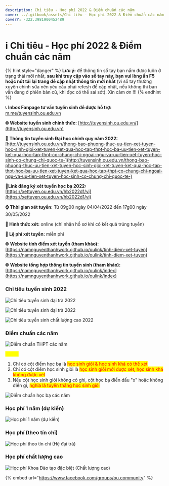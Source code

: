 ```yaml
---
description: Chỉ tiêu - Học phí 2022 & Điểm chuẩn các năm
cover: ../.gitbook/assets/Chỉ tiêu - Học phí 2022 & Điểm chuẩn các năm.png
coverY: -322.3981900452489
---
```


# ℹ Chỉ tiêu - Học phí 2022 & Điểm chuẩn các năm

{% hint style="danger" %}
**Lưu ý:** để thông tin sổ tay bạn nắm được luôn ở trạng thái mới nhất, **sau khi truy cập vào sổ tay này, bạn vui lòng ấn F5 hoặc nút tải lại trang để cập nhật thông tin mới nhất** (vì sổ tay thường xuyên chỉnh sửa nên yêu cầu phải refesh để cập nhật, nếu không thì bạn vẫn đang ở phiên bản cũ, khi đọc có thể sai sót). Xin cảm ơn !!!
{% endhint %}

📞 **Inbox Fanpage tư vấn tuyển sinh để được hỗ trợ:** [m.me/tuyensinh.ou.edu.vn](https://m.me/tuyensinh.ou.edu.vn)

**🌐 Website tuyển sinh chính thức:** [http://tuyensinh.ou.edu.vn/](http://tuyensinh.ou.edu.vn)

🔗 **Thông tin tuyển sinh Đại học chính quy năm 2022:** [http://tuyensinh.ou.edu.vn/thong-bao-phuong-thuc-uu-tien-xet-tuyen-hoc-sinh-gioi-xet-tuyen-ket-qua-hoc-tap-thpt-hoc-ba-uu-tien-xet-tuyen-ket-qua-hoc-tap-thpt-co-chung-chi-ngoai-ngu-va-uu-tien-xet-tuyen-hoc-sinh-co-chung-chi-quoc-te-](http://tuyensinh.ou.edu.vn/thong-bao-phuong-thuc-uu-tien-xet-tuyen-hoc-sinh-gioi-xet-tuyen-ket-qua-hoc-tap-thpt-hoc-ba-uu-tien-xet-tuyen-ket-qua-hoc-tap-thpt-co-chung-chi-ngoai-ngu-va-uu-tien-xet-tuyen-hoc-sinh-co-chung-chi-quoc-te-)

🔗**Link đăng ký xét tuyển học bạ 2022:** [https://xettuyen.ou.edu.vn/hb2022d1/vi](https://xettuyen.ou.edu.vn/hb2022d1/vi)

**⌚ Thời gian xét tuyển:** Từ 09g00 ngày 04/04/2022 đến 17g00 ngày 30/05/2022&#x20;

**📌 Hình thức xét:** online (chỉ nhận hồ sơ khi có kết quả trúng tuyển)

**📌 Lệ phí xét tuyển:** miễn phí

**🌐** **Website tính điểm xét tuyển (tham khảo):** [https://namnguyenthanhwork.github.io/oulink/tinh-diem-xet-tuyen](https://namnguyenthanhwork.github.io/oulink/tinh-diem-xet-tuyen)

**🌐** **Website tổng hợp thông tin tuyển sinh (tham khảo):** [https://namnguyenthanhwork.github.io/oulink/index](https://namnguyenthanhwork.github.io/oulink/index)

### Chỉ tiêu tuyển sinh 2022

![Chỉ tiêu tuyển sinh đại trà 2022](../.gitbook/assets/1.png)

![Chỉ tiêu tuyển sinh đại trà 2022](<../.gitbook/assets/2 (1).png>)

![Chỉ tiêu tuyển sinh chất lượng cao 2022](../.gitbook/assets/3.png)

### Điểm chuẩn các năm

![Điểm chuẩn THPT các năm](../.gitbook/assets/4.png)

<mark style="color:yellow;">**Lưu ý:**</mark>

1. Chỉ có cột điểm học bạ là <mark style="color:red;">học sinh giỏi & học sinh khá có thể xét</mark>
2. Chỉ có cột điểm học sinh giỏi là <mark style="color:red;">học sinh giỏi mới được xét, học sinh khá không được xét</mark>
3. Nếu cột học sinh giỏi không có ghi, cột học bạ điền dấu "x" hoặc không điền gì, <mark style="color:red;">nghĩa là tuyển thẳng học sinh giỏi</mark>

![Điểm chuẩn học bạ các năm](<../.gitbook/assets/5 (1).png>)

### Học phí 1 năm (dự kiến)

![Học phí 1 năm (dự kiến)](../.gitbook/assets/6.png)

### Học phí (theo tín chỉ)

![Học phí theo tín chỉ (Hệ đại trà)](<../.gitbook/assets/hp tín chỉ 2020.PNG>)

### Học phí chất lượng cao

![Học phí Khoa Đào tạo đặc biệt (Chất lượng cao)](<../.gitbook/assets/hp clc 2020.PNG>)

{% embed url="https://www.facebook.com/groups/ou.community" %}
